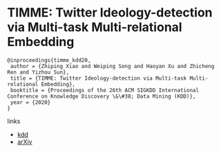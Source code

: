 # TIMME: Twitter Ideology-detection via Multi-task Multi-relational Embedding

```
@inproceedings{timme_kdd20,
 author = {Zhiping Xiao and Weiping Song and Haoyan Xu and Zhicheng Ren and Yizhou Sun},
 title = {TIMME: Twitter Ideology-detection via Multi-task Multi-relational Embedding},
 booktitle = {Proceedings of the 26th ACM SIGKDD International Conference on Knowledge Discovery \&\#38; Data Mining (KDD)},
 year = {2020}
}
```

links
- [kdd](https://www.kdd.org/kdd2020/accepted-papers/view/timme-twitter-ideology-detection-via-multi-task-multi-relational-embedding)
- [arXiv](https://arxiv.org/abs/2006.01321)
